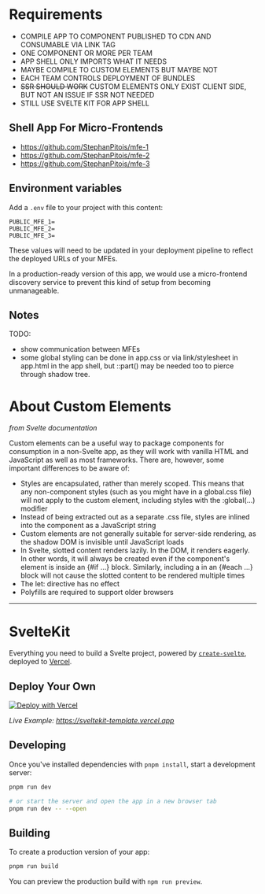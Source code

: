 # Requirements

- COMPILE APP TO COMPONENT PUBLISHED TO CDN AND CONSUMABLE VIA LINK TAG 
- ONE COMPONENT OR MORE PER TEAM 
- APP SHELL ONLY IMPORTS WHAT IT NEEDS
- MAYBE COMPILE TO CUSTOM ELEMENTS BUT MAYBE NOT
- EACH TEAM CONTROLS DEPLOYMENT OF BUNDLES
- ~~SSR SHOULD WORK~~ CUSTOM ELEMENTS ONLY EXIST CLIENT SIDE, BUT NOT AN ISSUE IF SSR NOT NEEDED
- STILL USE SVELTE KIT FOR APP SHELL

## Shell App For Micro-Frontends

- https://github.com/StephanPitois/mfe-1
- https://github.com/StephanPitois/mfe-2
- https://github.com/StephanPitois/mfe-3

## Environment variables

Add a `.env` file to your project with this content:

```
PUBLIC_MFE_1=
PUBLIC_MFE_2=
PUBLIC_MFE_3=
```

These values will need to be updated in your deployment pipeline to reflect the deployed URLs of your MFEs.

In a production-ready version of this app, we would use a micro-frontend discovery service to prevent this
kind of setup from becoming unmanageable.

## Notes

TODO:

- show communication between MFEs
- some global styling can be done in app.css or via link/stylesheet in app.html in the app shell,
  but ::part() may be needed too to pierce through shadow tree.

# About Custom Elements 

_from Svelte documentation_

Custom elements can be a useful way to package components for consumption in a non-Svelte app, as they will work with vanilla HTML and JavaScript as well as most frameworks. There are, however, some important differences to be aware of:

- Styles are encapsulated, rather than merely scoped. This means that any non-component styles (such as you might have in a global.css file) will not apply to the custom element, including styles with the :global(...) modifier
- Instead of being extracted out as a separate .css file, styles are inlined into the component as a JavaScript string
- Custom elements are not generally suitable for server-side rendering, as the shadow DOM is invisible until JavaScript loads
- In Svelte, slotted content renders lazily. In the DOM, it renders eagerly. In other words, it will always be created even if the component's <slot> element is inside an {#if ...} block. Similarly, including a <slot> in an {#each ...} block will not cause the slotted content to be rendered multiple times
- The let: directive has no effect
- Polyfills are required to support older browsers

---

# SvelteKit

Everything you need to build a Svelte project, powered by [`create-svelte`](https://github.com/sveltejs/kit/tree/master/packages/create-svelte), deployed to [Vercel](https://vercel.com).

## Deploy Your Own

[![Deploy with Vercel](https://vercel.com/button)](https://vercel.com/new/clone?repository-url=https%3A%2F%2Fgithub.com%2Fvercel%2Fvercel%2Ftree%2Fmain%2Fexamples%2Fsveltekit&project-name=sveltekit-vercel&repository-name=sveltekit-vercel&demo-title=SvelteKit%20%2B%20Vercel&demo-description=A%20SvelteKit%20app%20optimized%20Edge-first.&demo-url=https%3A%2F%2Fsveltekit-template.vercel.app%2F)

_Live Example: https://sveltekit-template.vercel.app_

## Developing

Once you've installed dependencies with `pnpm install`, start a development server:

```bash
pnpm run dev

# or start the server and open the app in a new browser tab
pnpm run dev -- --open
```

## Building

To create a production version of your app:

```bash
pnpm run build
```

You can preview the production build with `npm run preview`.
